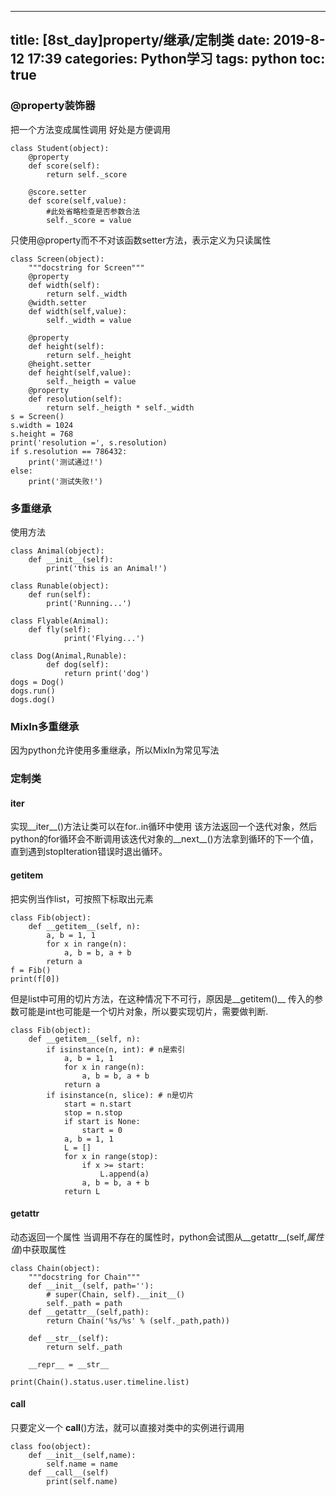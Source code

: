 
---
title: [8st_day]property/继承/定制类
date: 2019-8-12 17:39
categories: Python学习
tags: python
toc: true
---

<!--more-->

### @property装饰器
把一个方法变成属性调用
好处是方便调用
```
class Student(object):
	@property
	def score(self):
		return self._score

	@score.setter
	def score(self,value):
		#此处省略检查是否参数合法
		self._score = value
```
只使用@property而不不对该函数setter方法，表示定义为只读属性
```
class Screen(object):
	"""docstring for Screen"""
	@property
	def width(self):
		return self._width
	@width.setter
	def width(self,value):
		self._width = value

	@property
	def height(self):
		return self._height
	@height.setter
	def height(self,value):
		self._heigth = value
	@property
	def resolution(self):
		return self._heigth * self._width
s = Screen()
s.width = 1024
s.height = 768
print('resolution =', s.resolution)
if s.resolution == 786432:
    print('测试通过!')
else:
    print('测试失败!')
```

### 多重继承
使用方法
```
class Animal(object):
	def __init__(self):
		print('this is an Animal!')

class Runable(object):
	def run(self):
		print('Running...')

class Flyable(Animal):
	def fly(self):
			print('Flying...')

class Dog(Animal,Runable):
		def dog(self):
			return print('dog')
dogs = Dog()
dogs.run()
dogs.dog()
```

### MixIn多重继承

因为python允许使用多重继承，所以MixIn为常见写法

### 定制类
#### __iter__
实现__iter__()方法让类可以在for..in循环中使用
该方法返回一个迭代对象，然后python的for循环会不断调用该迭代对象的__next__()方法拿到循环的下一个值，直到遇到stopIteration错误时退出循环。
#### __getitem__
把实例当作list，可按照下标取出元素
```
class Fib(object):
    def __getitem__(self, n):
        a, b = 1, 1
        for x in range(n):
            a, b = b, a + b
        return a
f = Fib()
print(f[0])
```
但是list中可用的切片方法，在这种情况下不可行，原因是__getitem()__ 传入的参数可能是int也可能是一个切片对象，所以要实现切片，需要做判断.
```
class Fib(object):
    def __getitem__(self, n):
        if isinstance(n, int): # n是索引
            a, b = 1, 1
            for x in range(n):
                a, b = b, a + b
            return a
        if isinstance(n, slice): # n是切片
            start = n.start
            stop = n.stop
            if start is None:
                start = 0
            a, b = 1, 1
            L = []
            for x in range(stop):
                if x >= start:
                    L.append(a)
                a, b = b, a + b
            return L
```
#### __getattr__
动态返回一个属性
当调用不存在的属性时，python会试图从__getattr__(self,*属性值*)中获取属性
```
class Chain(object):
	"""docstring for Chain"""
	def __init__(self, path=''):
		# super(Chain, self).__init__()
		self._path = path
	def __getattr__(self,path):
		return Chain('%s/%s' % (self._path,path))

	def __str__(self):
		return self._path

	__repr__ = __str__

print(Chain().status.user.timeline.list)
```
#### __call__
只要定义一个 __call__()方法，就可以直接对类中的实例进行调用
```
class foo(object):
	def __init__(self,name):
		self.name = name
	def __call__(self)
		print(self.name)
```

